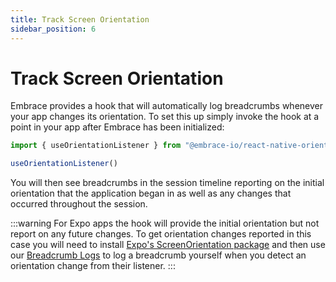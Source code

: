 ```yaml
---
title: Track Screen Orientation
sidebar_position: 6
---
```


# Track Screen Orientation

Embrace provides a hook that will automatically log breadcrumbs whenever your app changes its orientation. To set this
up simply invoke the hook at a point in your app after Embrace has been initialized:

```javascript
import { useOrientationListener } from "@embrace-io/react-native-orientation-change-tracker";

useOrientationListener()
```

You will then see breadcrumbs in the session timeline reporting on the initial orientation that the application began
in as well as any changes that occurred throughout the session.

:::warning
For Expo apps the hook will provide the initial orientation but not report on any future changes. To get orientation
changes reported in this case you will need to install [Expo's ScreenOrientation package](https://docs.expo.dev/versions/latest/sdk/screen-orientation/)
and then use our [Breadcrumb Logs](integration/breadcrumbs/) to log a breadcrumb yourself when you detect an orientation
change from their listener.
:::